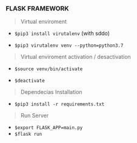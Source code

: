 ### FLASK FRAMEWORK

>Virtual enviroment

* `$pip3 install virutalenv` (with sddo)

* `$pip3 virutalenv venv --python=python3.7`

> Virtual enviroment activation / desactivation

* `$source venv/bin/activate`

* `$deactivate`
> Dependecias Installation

* `$pip3 install -r requirements.txt`

> Run Server

* `$export FLASK_APP=main.py`
* `$flask run`

